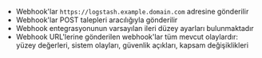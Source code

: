* Webhook'lar `https://logstash.example.domain.com` adresine gönderilir
* Webhook'lar POST talepleri aracılığıyla gönderilir
* Webhook entegrasyonunun varsayılan ileri düzey ayarları bulunmaktadır
* Webhook URL'lerine gönderilen webhook'lar tüm mevcut olaylardır: yüzey değerleri, sistem olayları, güvenlik açıkları, kapsam değişiklikleri